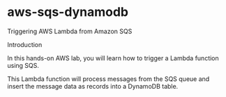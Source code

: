# aws-sqs-dynamodb

Triggering AWS Lambda from Amazon SQS

Introduction

In this hands-on AWS lab, you will learn how to trigger a Lambda function using SQS. 

This Lambda function will process messages from the SQS queue and insert the message data as records into a DynamoDB table.
